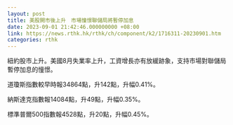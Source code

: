 ```yaml
---
layout: post
title: 美股開市後上升　市場憧憬聯儲局將暫停加息
date: 2023-09-01 21:42:46.000000000 +08:00
link: https://news.rthk.hk/rthk/ch/component/k2/1716311-20230901.htm
categories: rthk
---
```


紐約股市上升。美國8月失業率上升，工資增長亦有放緩跡象，支持市場對聯儲局暫停加息的憧憬。

道瓊斯指數較早時報34864點，升142點，升幅0.41%。

納斯達克指數報14084點，升49點，升幅0.35%。

標準普爾500指數報4528點，升20點，升幅0.45%。
